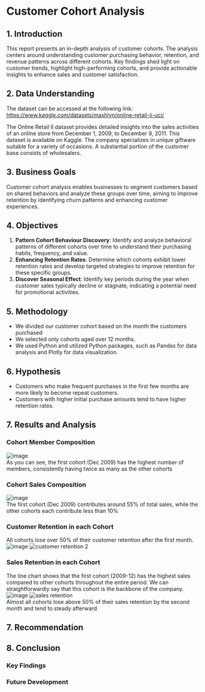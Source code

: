 # Customer Cohort Analysis

## 1. Introduction
This report presents an in-depth analysis of customer cohorts. The analysis centers around understanding customer purchasing behavior, retention, and revenue patterns across different cohorts. Key findings shed light on customer trends, highlight high-performing cohorts, and provide actionable insights to enhance sales and customer satisfaction.

## 2. Data Understanding
The dataset can be accessed at the following link: https://www.kaggle.com/datasets/mashlyn/online-retail-ii-uci/

The Online Retail II dataset provides detailed insights into the sales activities of an online store from December 1, 2009, to December 9, 2011. This dataset is available on Kaggle. The company specializes in unique giftware suitable for a variety of occasions. A substantial portion of the customer base consists of wholesalers. 

## 3. Business Goals
Customer cohort analysis enables businesses to segment customers based on shared behaviors and analyze these groups over time, aiming to improve retention by identifying churn patterns and enhancing customer experiences.

## 4. Objectives
1. **Pattern Cohort Behaviour Discovery**: Identify and analyze behavioral patterns of different cohorts over time to understand their purchasing habits, frequency, and value.
2. **Enhancing Retention Rates**: Determine which cohorts exhibit lower retention rates and develop targeted strategies to improve retention for these specific groups.
3. **Discover Seasonal Effect**: Identify key periods during the year when customer sales typically decline or stagnate, indicating a potential need for promotional activities.

## 5. Methodology
- We divided our customer cohort based on the month the customers purchased
- We selected only cohorts aged over 12 months.
- We used Python and utilized Python packages, such as Pandas for data analysis and Plotly for data visualization.

## 6. Hypothesis
- Customers who make frequent purchases in the first few months are more likely to become repeat customers.
- Customers with higher initial purchase amounts tend to have higher retention rates.

## 7. Results and Analysis
### Cohort Member Composition
![image](https://github.com/Agungvpzz/Customer-Cohort-Analysis/assets/48642326/72fe38e4-a9ce-476c-8eac-da1602882c61)
<br>As you can see, the first cohort (Dec 2009) has the highest number of members, consistently having twice as many as the other cohorts

### Cohort Sales Composition
![image](https://github.com/Agungvpzz/Customer-Cohort-Analysis/assets/48642326/02ca951c-6447-4fdc-9e54-a76ae6422a1b)
<br>The first cohort (Dec 2009) contributes around 55% of total sales, while the other cohorts each contribute less than 10%

### Customer Retention in each Cohort
All cohorts lose over 50% of their customer retention after the first month. <br>
![image](https://github.com/Agungvpzz/Customer-Cohort-Analysis/assets/48642326/c42ea4c5-b1cb-4f8a-9cf0-5df6a391c704)
![customer retention 2](https://github.com/Agungvpzz/Customer-Cohort-Analysis/assets/48642326/8d2a6430-ed01-4664-878d-891fd9ef3317)

### Sales Retention in each Cohort
The line chart shows that the first cohort (2009-12) has the highest sales compared to other cohorts throughout the entire period. We can straightforwardly say that this cohort is the backbone of the company. <br>
![image](https://github.com/Agungvpzz/Customer-Cohort-Analysis/assets/48642326/a3f0c883-a740-467a-8f68-449fbf5968eb)
![sales retention](https://github.com/Agungvpzz/Customer-Cohort-Analysis/assets/48642326/c57f1cb4-9610-48f1-9eb9-0fc26ab28c1a)
<br>Almost all cohorts lose above 50% of their sales retention by the second month and tend to steady afterward <br>







## 7. Recommendation

## 8. Conclusion

### Key Findings

### Future Development


